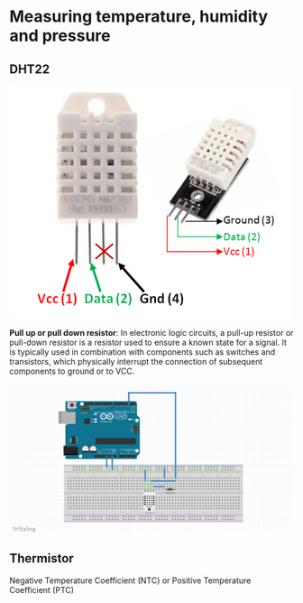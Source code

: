 # Measuring temperature, humidity and pressure

## DHT22

![dht22 pins](./images/dht22-pins.png)

**Pull up or pull down resistor**: In electronic logic circuits, a pull-up resistor or pull-down resistor is a resistor used to ensure a known state for a signal. It is typically used in combination with components such as switches and transistors, which physically interrupt the connection of subsequent components to ground or to VCC.

![DHT22 circuit diagram with arduino](./images/dht22-circuit-digram.PNG)

## Thermistor

Negative Temperature Coefficient (NTC) or Positive Temperature Coefficient (PTC)

